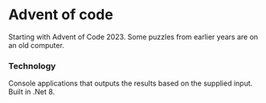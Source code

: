# Advent of code

Starting with Advent of Code 2023. Some puzzles from earlier years are on an old computer.

### Technology
Console applications that outputs the results based on the supplied input.<br>
Built in .Net 8.
